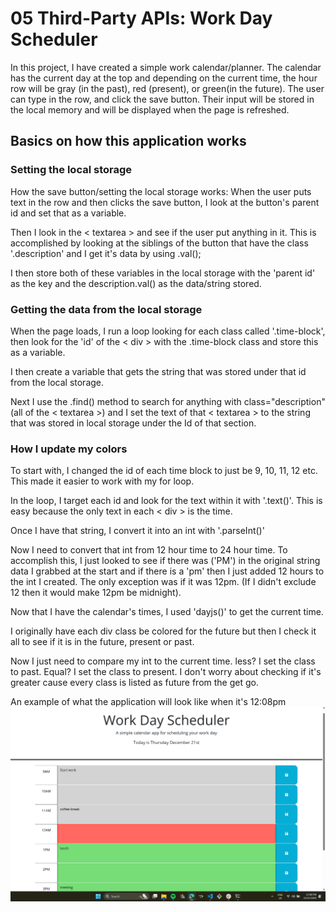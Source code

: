 # 05 Third-Party APIs: Work Day Scheduler

In this project, I have created a simple work calendar/planner. The calendar has the current day at the top and depending on the current time, the hour row will be gray (in the past), red (present), or green(in the future). The user can type in the row, and click the save button. Their input will be stored in the local memory and will be displayed when the page is refreshed.


## Basics on how this application works


### Setting the local storage
How the save button/setting the local storage works: When the user puts text in the row and then clicks the save button, I look at the button's parent id and set that as a variable. 

Then I look in the  < textarea >  and see if the user put anything in it. This is accomplished by looking at the siblings of the button that have the class '.description' and I get it's data by using .val();

I then store both of these variables in the local storage with the 'parent id' as the key and the description.val() as the data/string stored.


### Getting the data from the local storage

When the page loads, I run a loop looking for each class called '.time-block', then look for the 'id' of the < div > with the .time-block class and store this as a variable. 

I then create a variable that gets the string that was stored under that id from the local storage.

Next I use the .find() method to search for anything with class="description" (all of the < textarea >) and I set the text of that < textarea > to the string that was stored in local storage under  the Id of that section.


### How I update my colors

To start with, I changed the id of each time block to just be 9, 10, 11, 12 etc. This made it easier to work with my for loop.

In the loop, I target each id and look for the text within it with '.text()'. This is easy because the only text in each < div > is the time.

Once I have that string, I convert it into an int with '.parseInt()'

Now I need to convert that int from 12 hour time to 24 hour time. To accomplish this, I just looked to see if there was ('PM') in the original string data I grabbed at the start and if there is a 'pm' then I just added 12 hours to the int  I created. The only exception was if it was 12pm. (If I didn't exclude 12 then it would make 12pm be midnight).

Now that I have the calendar's times, I used 'dayjs()' to get the current time. 

I originally have each div class be colored for the future but then I check it all to see if it is in the future, present or past.

Now I just need to compare my int to the current time. less? I set the class to past. Equal? I set the class to present. I don't worry about checking if it's greater cause every class is listed as future from the get go.

An example of what the application will look like when it's 12:08pm
![what the application looks like](./Assets/images/Screenshot%202023-12-21%20120815.png)


